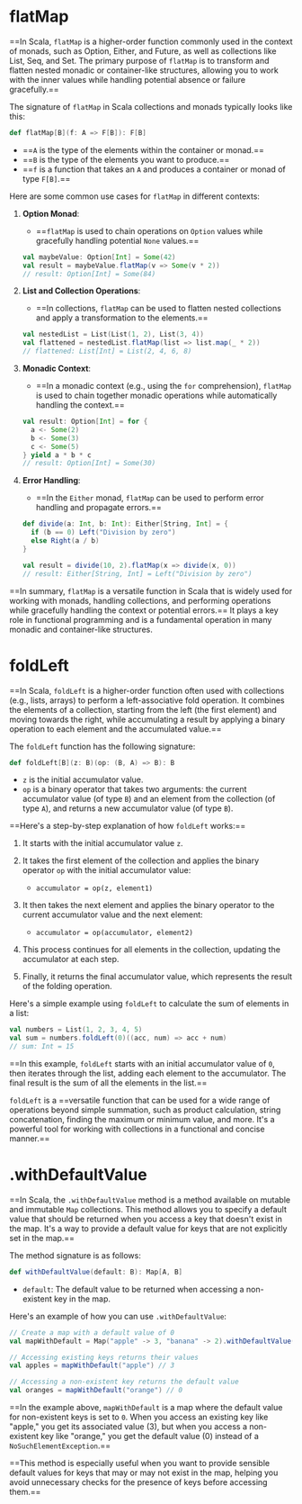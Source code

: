 # flatMap
==In Scala, `flatMap` is a higher-order function commonly used in the context of monads, such as Option, Either, and Future, as well as collections like List, Seq, and Set. The primary purpose of `flatMap` is to transform and flatten nested monadic or container-like structures, allowing you to work with the inner values while handling potential absence or failure gracefully.==

The signature of `flatMap` in Scala collections and monads typically looks like this:

```scala
def flatMap[B](f: A => F[B]): F[B]
```

- ==`A` is the type of the elements within the container or monad.==
- ==`B` is the type of the elements you want to produce.==
- ==`f` is a function that takes an `A` and produces a container or monad of type `F[B]`.==

Here are some common use cases for `flatMap` in different contexts:

1. **Option Monad**:
   - ==`flatMap` is used to chain operations on `Option` values while gracefully handling potential `None` values.==

   ```scala
   val maybeValue: Option[Int] = Some(42)
   val result = maybeValue.flatMap(v => Some(v * 2))
   // result: Option[Int] = Some(84)
   ```

2. **List and Collection Operations**:
   - ==In collections, `flatMap` can be used to flatten nested collections and apply a transformation to the elements.==

   ```scala
   val nestedList = List(List(1, 2), List(3, 4))
   val flattened = nestedList.flatMap(list => list.map(_ * 2))
   // flattened: List[Int] = List(2, 4, 6, 8)
   ```

3. **Monadic Context**:
   - ==In a monadic context (e.g., using the `for` comprehension), `flatMap` is used to chain together monadic operations while automatically handling the context.==

   ```scala
   val result: Option[Int] = for {
     a <- Some(2)
     b <- Some(3)
     c <- Some(5)
   } yield a * b * c
   // result: Option[Int] = Some(30)
   ```

4. **Error Handling**:
   - ==In the `Either` monad, `flatMap` can be used to perform error handling and propagate errors.==

   ```scala
   def divide(a: Int, b: Int): Either[String, Int] = {
     if (b == 0) Left("Division by zero")
     else Right(a / b)
   }
   
   val result = divide(10, 2).flatMap(x => divide(x, 0))
   // result: Either[String, Int] = Left("Division by zero")
   ```

==In summary, `flatMap` is a versatile function in Scala that is widely used for working with monads, handling collections, and performing operations while gracefully handling the context or potential errors.== It plays a key role in functional programming and is a fundamental operation in many monadic and container-like structures.

# foldLeft
==In Scala, `foldLeft` is a higher-order function often used with collections (e.g., lists, arrays) to perform a left-associative fold operation. It combines the elements of a collection, starting from the left (the first element) and moving towards the right, while accumulating a result by applying a binary operation to each element and the accumulated value.==

The `foldLeft` function has the following signature:

```scala
def foldLeft[B](z: B)(op: (B, A) => B): B
```

- `z` is the initial accumulator value.
- `op` is a binary operator that takes two arguments: the current accumulator value (of type `B`) and an element from the collection (of type `A`), and returns a new accumulator value (of type `B`).

==Here's a step-by-step explanation of how `foldLeft` works:==

1. It starts with the initial accumulator value `z`.

2. It takes the first element of the collection and applies the binary operator `op` with the initial accumulator value:
   - `accumulator = op(z, element1)`

3. It then takes the next element and applies the binary operator to the current accumulator value and the next element:
   - `accumulator = op(accumulator, element2)`

4. This process continues for all elements in the collection, updating the accumulator at each step.

5. Finally, it returns the final accumulator value, which represents the result of the folding operation.

Here's a simple example using `foldLeft` to calculate the sum of elements in a list:

```scala
val numbers = List(1, 2, 3, 4, 5)
val sum = numbers.foldLeft(0)((acc, num) => acc + num)
// sum: Int = 15
```

==In this example, `foldLeft` starts with an initial accumulator value of `0`, then iterates through the list, adding each element to the accumulator. The final result is the sum of all the elements in the list.==

`foldLeft` is a ==versatile function that can be used for a wide range of operations beyond simple summation, such as product calculation, string concatenation, finding the maximum or minimum value, and more. It's a powerful tool for working with collections in a functional and concise manner.==

# .withDefaultValue
==In Scala, the `.withDefaultValue` method is a method available on mutable and immutable `Map` collections. This method allows you to specify a default value that should be returned when you access a key that doesn't exist in the map. It's a way to provide a default value for keys that are not explicitly set in the map.==

The method signature is as follows:

```scala
def withDefaultValue(default: B): Map[A, B]
```

- `default`: The default value to be returned when accessing a non-existent key in the map.

Here's an example of how you can use `.withDefaultValue`:

```scala
// Create a map with a default value of 0
val mapWithDefault = Map("apple" -> 3, "banana" -> 2).withDefaultValue(0)

// Accessing existing keys returns their values
val apples = mapWithDefault("apple") // 3

// Accessing a non-existent key returns the default value
val oranges = mapWithDefault("orange") // 0
```

==In the example above, `mapWithDefault` is a map where the default value for non-existent keys is set to `0`. When you access an existing key like "apple," you get its associated value (3), but when you access a non-existent key like "orange," you get the default value (0) instead of a `NoSuchElementException`.==

==This method is especially useful when you want to provide sensible default values for keys that may or may not exist in the map, helping you avoid unnecessary checks for the presence of keys before accessing them.==
